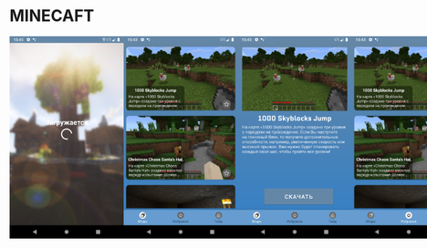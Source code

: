 # MINECAFT

<div style="display: flex;">
<img src="app%20demo/0.png" width="200px">
<img src="app%20demo/1.png" width="200px">
<img src="app%20demo/2.png" width="200px">
<img src="app%20demo/3.png" width="200px">
<img src="app%20demo/4.png" width="200px">
<img src="app%20demo/5.png" width="200px">
</div>
